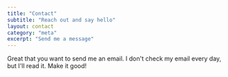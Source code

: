 ```yaml
---
title: "Contact"
subtitle: "Reach out and say hello"
layout: contact
category: "meta"
excerpt: "Send me a message"
---
```

Great that you want to send me an email. I don't check my email every day, but I'll read it. Make it good!